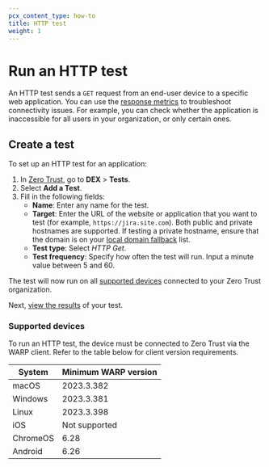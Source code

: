 ```yaml
---
pcx_content_type: how-to
title: HTTP test
weight: 1
---
```


# Run an HTTP test

An HTTP test sends a `GET` request from an end-user device to a specific web application. You can use the [response metrics](/cloudflare-one/insights/dex/tests/view-results/#http-get) to troubleshoot connectivity issues. For example, you can check whether the application is inaccessible for all users in your organization, or only certain ones.

## Create a test

To set up an HTTP test for an application:

1. In [Zero Trust](https://one.dash.cloudflare.com/), go to **DEX** > **Tests**.
2. Select **Add a Test**.
3. Fill in the following fields:
    - **Name**: Enter any name for the test.
    - **Target**: Enter the URL of the website or application that you want to test (for example, `https://jira.site.com`). Both public and private hostnames are supported. If testing a private hostname, ensure that the domain is on your [local domain fallback](/cloudflare-one/connections/connect-devices/warp/configure-warp/route-traffic/local-domains/) list.
    - **Test type**: Select _HTTP Get_.
    - **Test frequency**: Specify how often the test will run. Input a minute value between 5 and 60.

The test will now run on all [supported devices](#supported-devices) connected to your Zero Trust organization.

Next, [view the results](/cloudflare-one/insights/dex/tests/view-results/) of your test.

### Supported devices

To run an HTTP test, the device must be connected to Zero Trust via the WARP client. Refer to the table below for client version requirements.

| System | Minimum WARP version |
| -------| ---------|
| macOS  | 2023.3.382   |
| Windows | 2023.3.381 |
| Linux | 2023.3.398 |
| iOS | Not supported |
| ChromeOS | 6.28 |
| Android | 6.26 |
